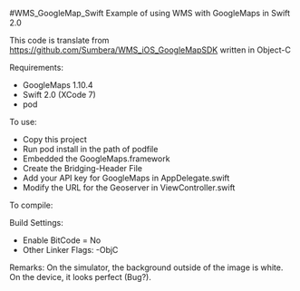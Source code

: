 #WMS_GoogleMap_Swift
Example of using WMS with GoogleMaps in Swift 2.0

This code is translate from https://github.com/Sumbera/WMS_iOS_GoogleMapSDK written in Object-C


Requirements:

- GoogleMaps 1.10.4
- Swift 2.0 (XCode 7)
- pod


To use:

- Copy this project
- Run pod install in the path of podfile
- Embedded the GoogleMaps.framework
- Create the Bridging-Header File
- Add your API key for GoogleMaps in AppDelegate.swift
- Modify the URL for the Geoserver in ViewController.swift

To compile:

Build Settings:
- Enable BitCode = No
- Other Linker Flags: -ObjC

Remarks:
On the simulator, the background outside of the image is white. On the device, it looks perfect (Bug?).
